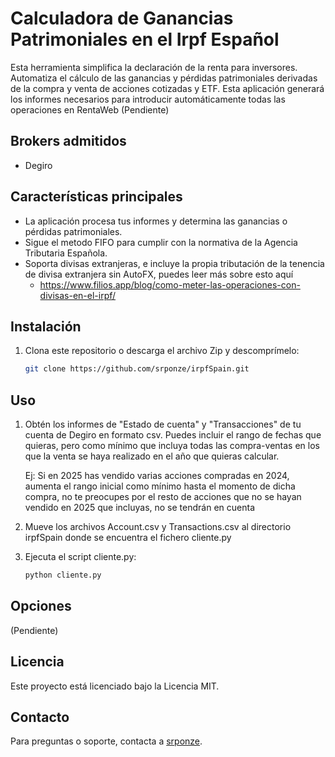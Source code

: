 # Calculadora de Ganancias Patrimoniales en el Irpf Español

Esta herramienta simplifica la declaración de la renta para inversores. Automatiza el cálculo de las ganancias y pérdidas patrimoniales derivadas de la compra y venta de acciones cotizadas y ETF.
Esta aplicación generará los informes necesarios para introducir automáticamente todas las operaciones en RentaWeb (Pendiente)


## Brokers admitidos
- Degiro


## Características principales
- La aplicación procesa tus informes y determina las ganancias o pérdidas patrimoniales.
- Sigue el metodo FIFO para cumplir con la normativa de la Agencia Tributaria Española.
- Soporta divisas extranjeras, e incluye la propia tributación de la tenencia de divisa extranjera sin AutoFX, puedes leer más sobre esto aquí
   - https://www.filios.app/blog/como-meter-las-operaciones-con-divisas-en-el-irpf/

## Instalación
1. Clona este repositorio o descarga el archivo Zip y descomprímelo:
   ```bash
   git clone https://github.com/srponze/irpfSpain.git
   ```


## Uso
1. Obtén los informes de "Estado de cuenta" y "Transacciones" de tu cuenta de Degiro en formato csv.
   Puedes incluir el rango de fechas que quieras, pero como mínimo que incluya todas las compra-ventas en los que la venta se haya realizado en el año que quieras calcular.

   Ej: Si en 2025 has vendido varias acciones compradas en 2024, aumenta el rango inicial como mínimo hasta el momento de dicha compra, no te preocupes por el resto de acciones que no se hayan vendido en 2025 que incluyas, no se tendrán en cuenta

3. Mueve los archivos Account.csv y Transactions.csv al directorio irpfSpain donde se encuentra el fichero cliente.py

4. Ejecuta el script cliente.py:
   ```bash
   python cliente.py
   ```


## Opciones
(Pendiente)


## Licencia
Este proyecto está licenciado bajo la Licencia MIT.


## Contacto
Para preguntas o soporte, contacta a [srponze](https://github.com/srponze).
